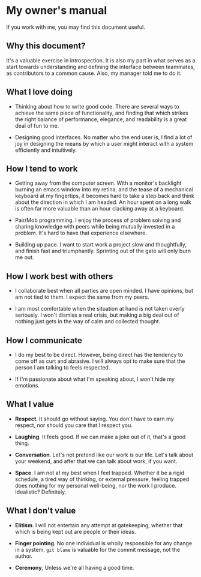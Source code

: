 # My owner's manual

If you work with me, you may find this document useful.

## Why this document?

It's a valuable exercise in introspection.  It is also my part in what
serves as a start towards understanding and defining the interface
between teammates, as contributors to a common cause.  Also, my
manager told me to do it.

## What I love doing

- Thinking about how to write good code.  There are several ways to
  achieve the same piece of functionality, and finding that which
  strikes the right balance of performance, elegance, and readability
  is a great deal of fun to me.

- Designing good interfaces.  No matter who the end user is, I find a
  lot of joy in designing the means by which a user might interact
  with a system efficiently and intuitively.
  
## How I tend to work
  
- Getting away from the computer screen.  With a monitor's backlight
  burning an emacs window into my retina, and the tease of a
  mechanical keyboard at my fingertips, it becomes hard to take a step
  back and think about the direction in which I am headed.  An hour
  spent on a long walk is often far more valuable than an hour
  clacking away at a keyboard.
  
- Pair/Mob programming.  I enjoy the process of problem solving and
  sharing knowledge with peers while being mutually invested in a
  problem.  It's hard to have that experience elsewhere.
  
- Building up pace.  I want to start work a project slow and
  thoughtfully, and finish fast and triumphantly.  Sprinting out of
  the gate will only burn me out.
  
## How I work best with others

- I collaborate best when all parties are open minded.  I have
  opinions, but am not tied to them.  I expect the same from my peers.
  
- I am most comfortable when the situation at hand is not taken overly
  seriously.  I won't dismiss a real crisis, but making a big deal out
  of nothing just gets in the way of calm and collected thought.
  
## How I communicate

- I do my best to be direct.  However, being direct has the tendency
  to come off as curt and abrasive.  I will always opt to make sure
  that the person I am talking to feels respected.
  
- If I'm passionate about what I'm speaking about, I won't hide my
  emotions.
  
## What I value

- **Respect**.  It should go without saying.  You don't have to earn
  my respect, nor should you care that I respect you.

- **Laughing**.  It feels good.  If we can make a joke out of it,
  that's a good thing.

- **Conversation**.  Let's not pretend like our work is our life.
  Let's talk about your weekend, and after that we can talk about
  work, if you want.

- **Space**.  I am not at my best when I feel trapped.  Whether it be a
  rigid schedule, a tired way of thinking, or external pressure,
  feeling trapped does nothing for my personal well-being, nor the
  work I produce.  Idealistic? Definitely.
  
## What I don't value

- **Elitism**.  I will not entertain any attempt at gatekeeping, whether
  that which is being kept out are people or their ideas.
  
- **Finger pointing**.  No one individual is wholly responsible for any
  change in a system.  `git blame` is valuable for the commit message,
  not the author.
  
- **Ceremony**, Unless we're all having a good time.
